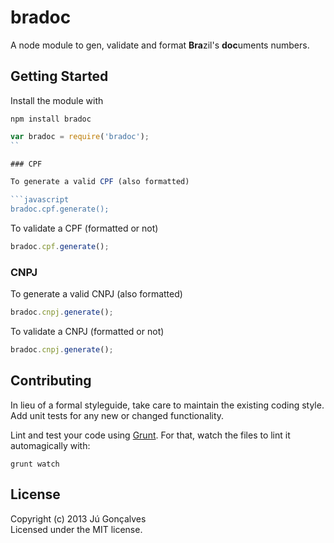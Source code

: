 # bradoc

A node module to gen, validate and format **Bra**zil's **doc**uments numbers. 

## Getting Started
Install the module with

`npm install bradoc`

```javascript
var bradoc = require('bradoc');
``

### CPF

To generate a valid CPF (also formatted)

```javascript
bradoc.cpf.generate(); 
```
To validate a CPF (formatted or not)

```javascript
bradoc.cpf.generate(); 
```

### CNPJ

To generate a valid CNPJ (also formatted)

```javascript
bradoc.cnpj.generate(); 
```
To validate a CNPJ (formatted or not)

```javascript
bradoc.cnpj.generate(); 
```

## Contributing
In lieu of a formal styleguide, take care to maintain the existing coding style. Add unit tests for any new or changed functionality. 

Lint and test your code using [Grunt](http://gruntjs.com/). For that, watch the files to lint it automagically with:

`grunt watch`

## License
Copyright (c) 2013 Jú Gonçalves  
Licensed under the MIT license.
